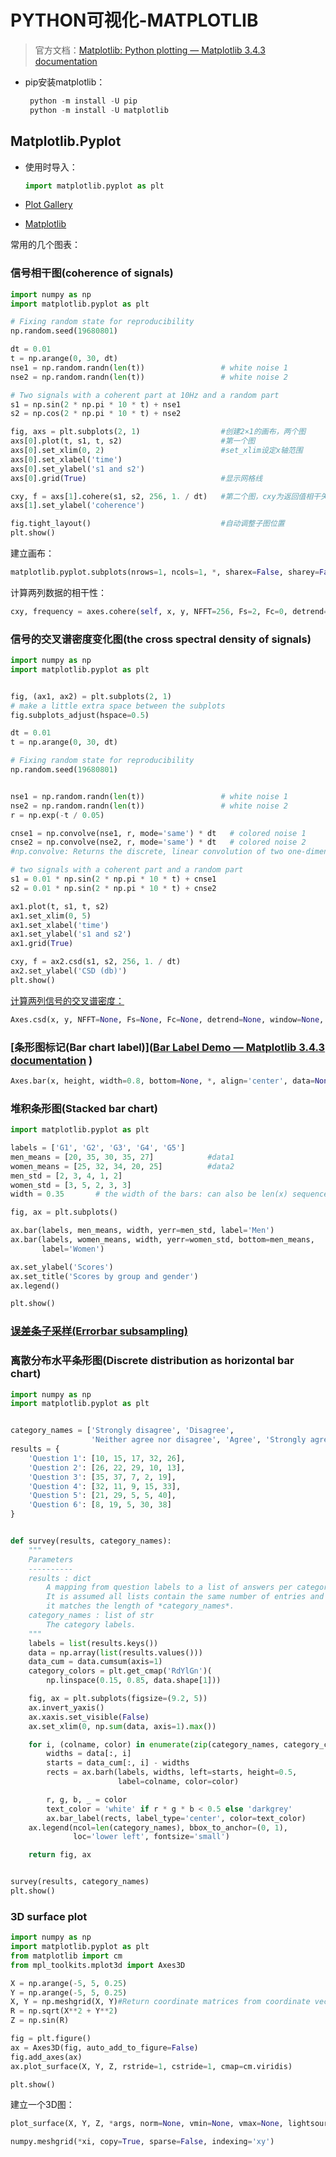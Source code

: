 # PYTHON可视化-MATPLOTLIB


> 官方文档：[Matplotlib: Python plotting — Matplotlib 3.4.3 documentation](https://matplotlib.org/) 

- pip安装matplotlib：

  ```powershell
   python -m install -U pip
   python -m install -U matplotlib
  ```

## Matplotlib.Pyplot

- 使用时导入：

  ```python
  import matplotlib.pyplot as plt
  ```

- [Plot Gallery](https://matplotlib.org/stable/gallery/index.html#gallery) 
- [Matplotlib](https://www.runoob.com/matplotlib/matplotlib-tutorial.html)

常用的几个图表：

### 信号相干图(coherence of signals)

```python
import numpy as np
import matplotlib.pyplot as plt

# Fixing random state for reproducibility
np.random.seed(19680801)

dt = 0.01
t = np.arange(0, 30, dt)
nse1 = np.random.randn(len(t))                 # white noise 1
nse2 = np.random.randn(len(t))                 # white noise 2

# Two signals with a coherent part at 10Hz and a random part
s1 = np.sin(2 * np.pi * 10 * t) + nse1
s2 = np.cos(2 * np.pi * 10 * t) + nse2

fig, axs = plt.subplots(2, 1)                  #创建2×1的画布，两个图
axs[0].plot(t, s1, t, s2)                      #第一个图
axs[0].set_xlim(0, 2)                          #set_xlim设定x轴范围
axs[0].set_xlabel('time')
axs[0].set_ylabel('s1 and s2')
axs[0].grid(True)                              #显示网格线

cxy, f = axs[1].cohere(s1, s2, 256, 1. / dt)   #第二个图，cxy为返回值相干矢量，f为返回值频率
axs[1].set_ylabel('coherence')

fig.tight_layout()                             #自动调整子图位置
plt.show()
```

建立画布：

```python
matplotlib.pyplot.subplots(nrows=1, ncols=1, *, sharex=False, sharey=False, squeeze=True, subplot_kw=None, gridspec_kw=None, **fig_kw)
```

计算两列数据的相干性：

```python
cxy, frequency = axes.cohere(self, x, y, NFFT=256, Fs=2, Fc=0, detrend=, window=, noverlap=0, pad_to=None, sides=’default’, scale_by_freq=None, *, data=None, **kwargs)
```

### 信号的交叉谱密度变化图(the cross spectral density of  signals)

```python
import numpy as np
import matplotlib.pyplot as plt


fig, (ax1, ax2) = plt.subplots(2, 1)
# make a little extra space between the subplots
fig.subplots_adjust(hspace=0.5)

dt = 0.01
t = np.arange(0, 30, dt)

# Fixing random state for reproducibility
np.random.seed(19680801)


nse1 = np.random.randn(len(t))                 # white noise 1
nse2 = np.random.randn(len(t))                 # white noise 2
r = np.exp(-t / 0.05)

cnse1 = np.convolve(nse1, r, mode='same') * dt   # colored noise 1
cnse2 = np.convolve(nse2, r, mode='same') * dt   # colored noise 2
#np.convolve: Returns the discrete, linear convolution of two one-dimensional sequences.

# two signals with a coherent part and a random part
s1 = 0.01 * np.sin(2 * np.pi * 10 * t) + cnse1
s2 = 0.01 * np.sin(2 * np.pi * 10 * t) + cnse2

ax1.plot(t, s1, t, s2)
ax1.set_xlim(0, 5)
ax1.set_xlabel('time')
ax1.set_ylabel('s1 and s2')
ax1.grid(True)

cxy, f = ax2.csd(s1, s2, 256, 1. / dt)
ax2.set_ylabel('CSD (db)')
plt.show()
```

[计算两列信号的交叉谱密度：](https://matplotlib.org/stable/api/_as_gen/matplotlib.axes.Axes.csd.html#matplotlib.axes.Axes.csd)

```python
Axes.csd(x, y, NFFT=None, Fs=None, Fc=None, detrend=None, window=None, noverlap=None, pad_to=None, sides=None, scale_by_freq=None, return_line=None, *, data=None, **kwargs)[source]
```

### [条形图标记(Bar chart label)]([Bar Label Demo — Matplotlib 3.4.3 documentation](https://matplotlib.org/stable/gallery/lines_bars_and_markers/bar_label_demo.html#sphx-glr-gallery-lines-bars-and-markers-bar-label-demo-py) )

```python
Axes.bar(x, height, width=0.8, bottom=None, *, align='center', data=None, **kwargs)
```

### 堆积条形图(Stacked bar chart)

```python
import matplotlib.pyplot as plt

labels = ['G1', 'G2', 'G3', 'G4', 'G5']
men_means = [20, 35, 30, 35, 27]			#data1
women_means = [25, 32, 34, 20, 25]			#data2
men_std = [2, 3, 4, 1, 2]
women_std = [3, 5, 2, 3, 3]
width = 0.35       # the width of the bars: can also be len(x) sequence

fig, ax = plt.subplots()

ax.bar(labels, men_means, width, yerr=men_std, label='Men')
ax.bar(labels, women_means, width, yerr=women_std, bottom=men_means,
       label='Women')

ax.set_ylabel('Scores')
ax.set_title('Scores by group and gender')
ax.legend()

plt.show()
```

### [误差条子采样(Errorbar subsampling)](https://matplotlib.org/stable/gallery/lines_bars_and_markers/errorbar_subsample.html#sphx-glr-gallery-lines-bars-and-markers-errorbar-subsample-py)

### 离散分布水平条形图(Discrete distribution as horizontal bar chart)

```python
import numpy as np
import matplotlib.pyplot as plt


category_names = ['Strongly disagree', 'Disagree',
                  'Neither agree nor disagree', 'Agree', 'Strongly agree']
results = {
    'Question 1': [10, 15, 17, 32, 26],
    'Question 2': [26, 22, 29, 10, 13],
    'Question 3': [35, 37, 7, 2, 19],
    'Question 4': [32, 11, 9, 15, 33],
    'Question 5': [21, 29, 5, 5, 40],
    'Question 6': [8, 19, 5, 30, 38]
}


def survey(results, category_names):
    """
    Parameters
    ----------
    results : dict
        A mapping from question labels to a list of answers per category.
        It is assumed all lists contain the same number of entries and that
        it matches the length of *category_names*.
    category_names : list of str
        The category labels.
    """
    labels = list(results.keys())
    data = np.array(list(results.values()))
    data_cum = data.cumsum(axis=1)
    category_colors = plt.get_cmap('RdYlGn')(
        np.linspace(0.15, 0.85, data.shape[1]))

    fig, ax = plt.subplots(figsize=(9.2, 5))
    ax.invert_yaxis()
    ax.xaxis.set_visible(False)
    ax.set_xlim(0, np.sum(data, axis=1).max())

    for i, (colname, color) in enumerate(zip(category_names, category_colors)):
        widths = data[:, i]
        starts = data_cum[:, i] - widths
        rects = ax.barh(labels, widths, left=starts, height=0.5,
                        label=colname, color=color)

        r, g, b, _ = color
        text_color = 'white' if r * g * b < 0.5 else 'darkgrey'
        ax.bar_label(rects, label_type='center', color=text_color)
    ax.legend(ncol=len(category_names), bbox_to_anchor=(0, 1),
              loc='lower left', fontsize='small')

    return fig, ax


survey(results, category_names)
plt.show()
```

### 3D surface plot

```python
import numpy as np
import matplotlib.pyplot as plt
from matplotlib import cm
from mpl_toolkits.mplot3d import Axes3D

X = np.arange(-5, 5, 0.25)
Y = np.arange(-5, 5, 0.25)
X, Y = np.meshgrid(X, Y)#Return coordinate matrices from coordinate vectors.
R = np.sqrt(X**2 + Y**2)
Z = np.sin(R)

fig = plt.figure()
ax = Axes3D(fig, auto_add_to_figure=False)
fig.add_axes(ax)
ax.plot_surface(X, Y, Z, rstride=1, cstride=1, cmap=cm.viridis)

plt.show()
```

建立一个3D图：

```python
plot_surface(X, Y, Z, *args, norm=None, vmin=None, vmax=None, lightsource=None, **kwargs)[source]
```

```python
numpy.meshgrid(*xi, copy=True, sparse=False, indexing='xy')
```


